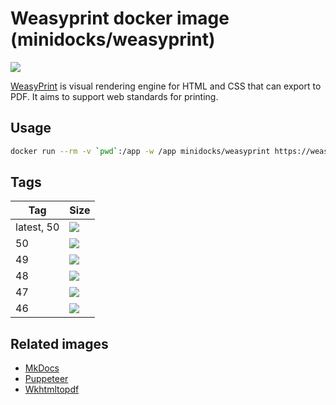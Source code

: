 Weasyprint docker image (minidocks/weasyprint)
==============================================

![](https://weasyprint.readthedocs.io/en/stable/_static/logo.png)

[WeasyPrint](https://weasyprint.org/) is visual rendering engine for HTML and CSS that can export to PDF. It aims to support web standards for printing.

Usage
-----

```bash
docker run --rm -v `pwd`:/app -w /app minidocks/weasyprint https://weasyprint.org/ weasyprint.pdf
```

Tags
----

 Tag        | Size
 ---        | ----
 latest, 50 | [![](https://images.microbadger.com/badges/image/minidocks/weasyprint.svg)](https://microbadger.com/images/minidocks/weasyprint)
 50         | [![](https://images.microbadger.com/badges/image/minidocks/weasyprint:50.svg)](https://microbadger.com/images/minidocks/weasyprint:50)
 49         | [![](https://images.microbadger.com/badges/image/minidocks/weasyprint:49.svg)](https://microbadger.com/images/minidocks/weasyprint:49)
 48         | [![](https://images.microbadger.com/badges/image/minidocks/weasyprint:48.svg)](https://microbadger.com/images/minidocks/weasyprint:48)
 47         | [![](https://images.microbadger.com/badges/image/minidocks/weasyprint:47.svg)](https://microbadger.com/images/minidocks/weasyprint:47)
 46         | [![](https://images.microbadger.com/badges/image/minidocks/weasyprint:46.svg)](https://microbadger.com/images/minidocks/weasyprint:46)

Related images
--------------

- [MkDocs](https://github.com/minidocks/mkdocs)
- [Puppeteer](https://github.com/minidocks/puppeteer)
- [Wkhtmltopdf](https://github.com/minidocks/wkhtmltopdf)

